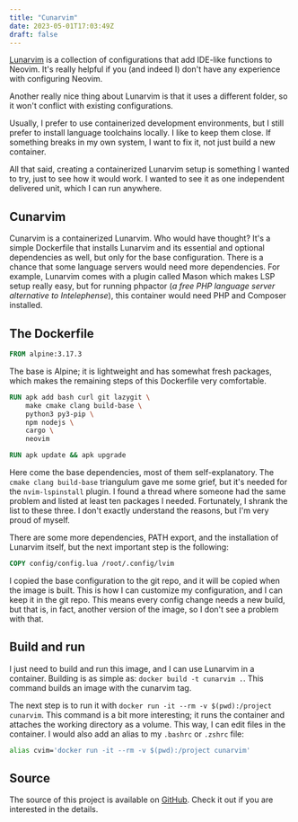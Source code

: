 ```yaml
---
title: "Cunarvim"
date: 2023-05-01T17:03:49Z
draft: false
---
```


[Lunarvim](https://www.lunarvim.org/) is a collection of configurations that add IDE-like functions to Neovim. It's really helpful if you (and indeed I) don't have any experience with configuring Neovim.

<!--more-->

Another really nice thing about Lunarvim is that it uses a different folder, so it won't conflict with existing configurations.

Usually, I prefer to use containerized development environments, but I still prefer to install language toolchains locally. I like to keep them close. If something breaks in my own system, I want to fix it, not just build a new container.

All that said, creating a containerized Lunarvim setup is something I wanted to try, just to see how it would work. I wanted to see it as one independent delivered unit, which I can run anywhere.

## Cunarvim

Cunarvim is a containerized Lunarvim. Who would have thought?
It's a simple Dockerfile that installs Lunarvim and its essential and optional dependencies as well, but only for the base configuration. There is a chance that some language servers would need more dependencies. For example, Lunarvim comes with a plugin called Mason which makes LSP setup really easy, but for running phpactor (_a free PHP language server alternative to Intelephense_), this container would need PHP and Composer installed.

## The Dockerfile

```dockerfile
FROM alpine:3.17.3
```

The base is Alpine; it is lightweight and has somewhat fresh packages, which makes the remaining steps of this Dockerfile very comfortable.

```dockerfile
RUN apk add bash curl git lazygit \
    make cmake clang build-base \
    python3 py3-pip \
    npm nodejs \
    cargo \
    neovim

RUN apk update && apk upgrade
```

Here come the base dependencies, most of them self-explanatory. The `cmake clang build-base` triangulum gave me some grief, but it's needed for the `nvim-lspinstall` plugin. I found a thread where someone had the same problem and listed at least ten packages I needed. Fortunately, I shrank the list to these three. I don't exactly understand the reasons, but I'm very proud of myself.

There are some more dependencies, PATH export, and the installation of Lunarvim itself, but the next important step is the following:

```dockerfile
COPY config/config.lua /root/.config/lvim
```

I copied the base configuration to the git repo, and it will be copied when the image is built. This is how I can customize my configuration, and I can keep it in the git repo. This means every config change needs a new build, but that is, in fact, another version of the image, so I don't see a problem with that.

## Build and run

I just need to build and run this image, and I can use Lunarvim in a container. Building is as simple as: `docker build -t cunarvim .`. This command builds an image with the cunarvim tag.

The next step is to run it with `docker run -it --rm -v $(pwd):/project cunarvim`. This command is a bit more interesting; it runs the container and attaches the working directory as a volume. This way, I can edit files in the container. I would also add an alias to my `.bashrc` or `.zshrc` file:

```bash
alias cvim='docker run -it --rm -v $(pwd):/project cunarvim'
```

## Source

The source of this project is available on [GitHub](https://github.com/hrvthzslt/cunarvim). Check it out if you are interested in the details.
